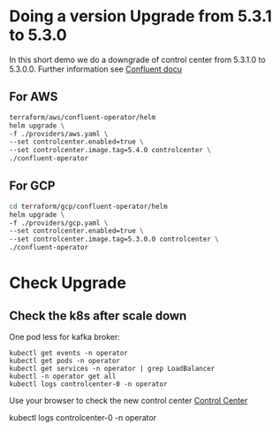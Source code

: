 # Doing a version Upgrade from 5.3.1 to 5.3.0 

In this short demo we do a downgrade of control center from 5.3.1.0 to 5.3.0.0.
Further information see [Confluent docu](https://docs.confluent.io/current/installation/operator/co-management.html)

## For AWS
```bash
terraform/aws/confluent-operator/helm
helm upgrade \
-f ./providers/aws.yaml \
--set controlcenter.enabled=true \
--set controlcenter.image.tag=5.4.0 controlcenter \
./confluent-operator
```

## For GCP
```bash
cd terraform/gcp/confluent-operator/helm
helm upgrade \
-f ./providers/gcp.yaml \
--set controlcenter.enabled=true \
--set controlcenter.image.tag=5.3.0.0 controlcenter \
./confluent-operator
```

# Check Upgrade
## Check the k8s after scale down

One pod less for kafka broker:
```
kubectl get events -n operator
kubectl get pods -n operator
kubectl get services -n operator | grep LoadBalancer
kubectl -n operator get all
kubectl logs controlcenter-0 -n operator
```
Use your browser to check the new control center [Control Center](http://controlcenter:9021)


kubectl logs controlcenter-0 -n operator